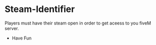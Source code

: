 # Steam-Identifier
Players must have their steam open in order to get aceess to you fiveM server.

- Have Fun
